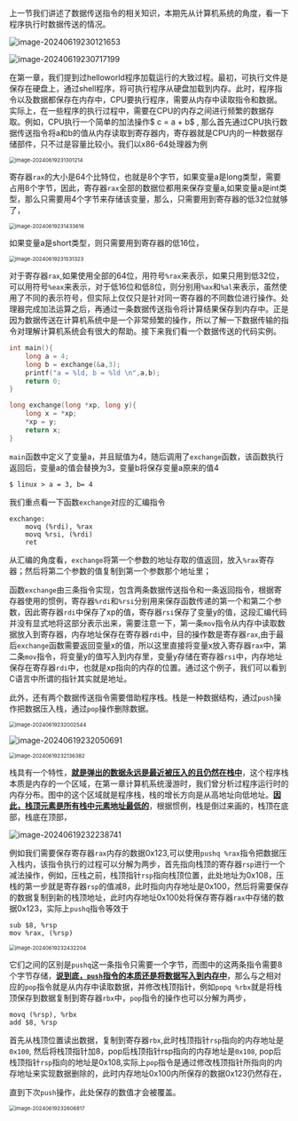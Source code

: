 上一节我们讲述了数据传送指令的相关知识，本期先从计算机系统的角度，看一下程序执行时数据传送的情况。

![image-20240619230121653](.\pic\image-20240619230121653.png)



![image-20240619230717199](.\pic\image-20240619230717199.png)

在第一章，我们提到过helloworld程序加载运行的大致过程。最初，可执行文件是保存在硬盘上，通过shell程序，将可执行程序从硬盘加载到内存。此时，程序指令以及数据都保存在内存中，CPU要执行程序，需要从内存中读取指令和数据。实际上，在一些程序的执行过程中，需要在CPU的内存之间进行频繁的数据存取。例如，CPU执行一个简单的加法操作$ c = a + b$ , 那么首先通过CPU执行数据传送指令将a和b的值从内存读取到寄存器内，寄存器就是CPU内的一种数据存储部件，只不过是容量比较小。我们以x86-64处理器为例

<img src=".\pic\image-20240619231301214.png" alt="image-20240619231301214" style="zoom:67%;" />

寄存器`rax`的大小是64个比特位，也就是8个字节，如果变量a是long类型，需要占用8个字节，因此，寄存器`rax`全部的数据位都用来保存变量a,如果变量a是int类型，那么只需要用4个字节来存储该变量，那么，只需要用到寄存器的低32位就够了，

<img src=".\pic\image-20240619231433616.png" alt="image-20240619231433616" style="zoom:67%;" />

如果变量a是short类型，则只需要用到寄存器的低16位，

<img src=".\pic\image-20240619231531323.png" alt="image-20240619231531323" style="zoom:67%;" />

对于寄存器`rax`,如果使用全部的64位，用符号`%rax`来表示，如果只用到低32位，可以用符号`%eax`来表示，对于低16位和低8位，则分别用`%ax`和`%al`来表示，虽然使用了不同的表示符号，但实际上仅仅只是针对同一寄存器的不同数位进行操作。处理器完成加法运算之后，再通过一条数据传送指令将计算结果保存到内存中。正是因为数据传送在计算机系统中是一个非常频繁的操作，所以了解一下数据传输的指令对理解计算机系统会有很大的帮助。接下来我们看一个数据传送的代码实例。

```C
int main(){
    long a = 4;
    long b = exchange(&a,3);
    printf("a = %ld, b = %ld \n",a,b);
    return 0;
}

long exchange(long *xp, long y){
    long x = *xp;
    *xp = y;
    return x;
}
```

`main`函数中定义了变量a，并且赋值为4，随后调用了`exchange`函数，该函数执行返回后，变量a的值会替换为3，变量b将保存变量a原来的值4

```shell
$ linux > a = 3, b= 4
```

我们重点看一下函数`exchange`对应的汇编指令

```shell
exchange:
	movq (%rdi), %rax
	movq %rsi, (%rdi)
	ret
```

从汇编的角度看，`exchange`将第一个参数的地址存取的值返回，放入`%rax`寄存器；然后将第二个参数的值复制到第一个参数那个地址里；

函数`exchange`由三条指令实现，包含两条数据传送指令和一条返回指令，根据寄存器使用的惯例，寄存器`%rdi`和`%rsi`分别用来保存函数传递的第一个和第二个参数，因此寄存器`rdi`中保存了xp的值，寄存器`rsi`保存了变量y的值，这段汇编代码并没有显式地将这部分表示出来，需要注意一下，第一条`mov`指令从内存中读取数据放入到寄存器，内存地址保存在寄存器`rdi`中，目的操作数是寄存器`rax`,由于最后`exchange`函数需要返回变量x的值，所以这里直接将变量x放入寄存器`rax`中，第二条`mov`指令，将变量y的值写入到内存里，变量y存储在寄存器`rsi`中，内存地址保存在寄存器`rdi`中，也就是xp指向的内存的位置。通过这个例子，我们可以看到C语言中所谓的指针其实就是地址。

此外，还有两个数据传送指令需要借助程序栈。栈是一种数据结构，通过`push`操作把数据压入栈，通过`pop`操作删除数据。

<img src=".\pic\image-20240619232002544.png" alt="image-20240619232002544" style="zoom:67%;" />

![image-20240619232050691](.\pic\image-20240619232050691.png)

<img src=".\pic\image-20240619232136382.png" alt="image-20240619232136382" style="zoom:67%;" />

栈具有一个特性，<u>**就是弹出的数据永远是最近被压入的且仍然在栈中**</u>，这个程序栈本质是内存的一个区域，在第一章计算机系统漫游时，我们曾分析过程序运行时的内存分布。图中的这个区域就是程序栈，栈的增长方向是从高地址向低地址。<u>**因此，栈顶元素是所有栈中元素地址最低的**</u>，根据惯例，栈是倒过来画的，栈顶在底部，栈底在顶部，

![image-20240619232238741](.\pic\image-20240619232238741.png)

例如我们需要保存寄存器`rax`内存的数据0x123,可以使用`pushq %rax`指令把数据压入栈内，该指令执行的过程可以分解为两步，首先指向栈顶的寄存器`rsp`进行一个减法操作，例如，压栈之前，栈顶指针`rsp`指向栈顶位置，此处地址为0x108，压栈的第一步就是寄存器`rsp`的值减8，此时指向内存地址是0x100，然后将需要保存的数据复制到新的栈顶地址，此时内存地址0x100处将保存寄存器`rax`中存储的数据0x123，实际上`pushq`指令等效于

```shell
sub $8, %rsp
mov %rax, (%rsp)
```

<img src=".\pic\image-20240619232432204.png" alt="image-20240619232432204" style="zoom:67%;" />

它们之间的区别是`pushq`这一条指令只需要一个字节，而图中的这两条指令需要8个字节存储，<u>**说到底，`push`指令的本质还是将数据写入到内存中**</u>，那么与之相对应的`pop`指令就是从内存中读取数据，并修改栈顶指针，例如`popq %rbx`就是将栈顶保存到数据复制到寄存器`rbx`中，`pop`指令的操作也可以分解为两步，

```shell
movq (%rsp), %rbx
add $8, %rsp
```

首先从栈顶位置读出数据，复制到寄存器`rbx`,此时栈顶指针`rsp`指向的内存地址是`0x100`, 然后将栈顶指针加8，pop后栈顶指针rsp指向的内存地址是`0x108`, pop后栈顶指针`rsp`指向的地址是0x108,实际上`pop`指令是通过修改栈顶指针所指向的内存地址来实现数据删除的，此时内存地址0x100内所保存的数据0x123仍然存在，

直到下次`push`操作，此处保存的数值才会被覆盖。

<img src=".\pic\image-20240619232606817.png" alt="image-20240619232606817" style="zoom:67%;" />